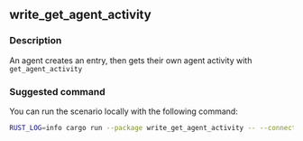## write_get_agent_activity

### Description

An agent creates an entry, then gets their own agent activity with `get_agent_activity`

### Suggested command

You can run the scenario locally with the following command:

```bash
RUST_LOG=info cargo run --package write_get_agent_activity -- --connection-string ws://localhost:8888 --duration 60
```
